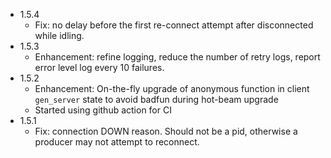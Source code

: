 * 1.5.4
  - Fix: no delay before the first re-connect attempt after disconnected while idling.
* 1.5.3
  - Enhancement: refine logging, reduce the number of retry logs, report error level log every 10 failures.
* 1.5.2
  - Enhancement: On-the-fly upgrade of anonymous function in client `gen_server` state to avoid badfun during hot-beam upgrade
  - Started using github action for CI
* 1.5.1
  - Fix: connection DOWN reason. Should not be a pid, otherwise a producer may not attempt to reconnect.

